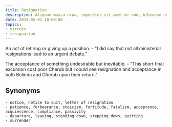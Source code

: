```yaml
---
title: Resignation
description: Aliquam massa urna, imperdiet sit amet mi non, bibendum euismod est.
date: 2019-02-01 19:00:00
topics: 
- virtues
- resignation
---
```


An act of retiring or giving up a position.
	- "I did say that not all ministerial resignations lead to an urgent debate."

The acceptance of something undesirable but inevitable.
	- "This short final excursion cost poor Cherub but I could see resignation and acceptance in both Belinda and Cherub upon their return."

## Synonyms
	- notice, notice to quit, letter of resignation
	- patience, forbearance, stoicism, fortitude, fatalism, acceptance, acquiescence, compliance, passivity
	- departure, leaving, standing down, stepping down, quitting
	- surrender

